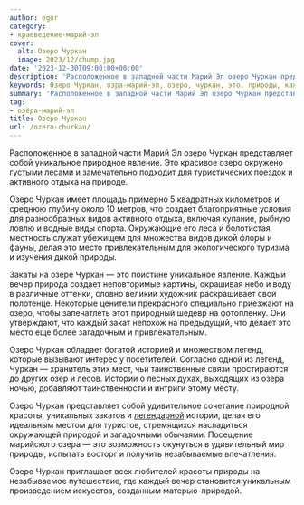 ```yaml
---
author: egor
category:
- краеведение-марий-эл
cover:
  alt: Озеро Чуркан
  image: 2023/12/chump.jpg
date: '2023-12-30T09:00:00+00:00'
description: 'Расположенное в западной части Марий Эл озеро Чуркан представляет собой уникальное природное явление. Это красивое озеро окружено густыми лесами и...'
keywords: Озеро Чуркан, озра-марий-эл, озеро, чуркан, это, природы, каждый, представляет, собой, уникальное, явление, активного, отдыха, создает, видов, дикой, делая
summary: 'Расположенное в западной части Марий Эл озеро Чуркан представляет собой уникальное природное явление. Это красивое озеро окружено густыми лесами и...'
tag:
- озёра-марий-эл
title: Озеро Чуркан
url: /ozero-churkan/
---
```


Расположенное в западной части Марий Эл озеро Чуркан представляет собой уникальное природное явление. Это красивое озеро окружено густыми лесами и замечательно подходит для туристических поездок и активного отдыха на природе.

Озеро Чуркан имеет площадь примерно 5 квадратных километров и среднюю глубину около 10 метров, что создает благоприятные условия для разнообразных видов активного отдыха, включая купание, рыбную ловлю и водные виды спорта. Окружающие его леса и болотистая местность служат убежищем для множества видов дикой флоры и фауны, делая это место привлекательным для экологического туризма и изучения дикой природы.

Закаты на озере Чуркан — это поистине уникальное явление. Каждый вечер природа создает неповторимые картины, окрашивая небо и воду в различные оттенки, словно великий художник раскрашивает свой полотенце. Некоторые ценители прекрасного специально приезжают на озеро, чтобы запечатлеть этот природный шедевр на фотопленку. Они утверждают, что каждый закат непохож на предыдущий, что делает это место еще более загадочным и привлекательным.

Озеро Чуркан обладает богатой историей и множеством легенд, которые вызывают интерес у посетителей. Согласно одной из легенд, Чуркан — хранитель этих мест, чьи таинственные связи простираются до других озер и лесов. Истории о лесных духах, выходящих из озера ночью, добавляют таинственности и интриги этому месту.

Озеро Чуркан представляет собой удивительное сочетание природной красоты, уникальных закатов и [легендарной](/marijskij-leshij/) истории, делая его идеальным местом для туристов, стремящихся насладиться окружающей природой и загадочными обычаями. Посещение марийского озера — это возможность окунуться в удивительный мир природы, испытать восторг и получить незабываемые впечатления.

Озеро Чуркан приглашает всех любителей красоты природы на незабываемое путешествие, где каждый вечер становится уникальным произведением искусства, созданным матерью-природой.
